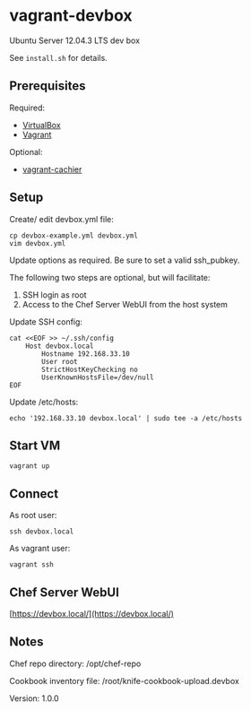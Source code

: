 # vagrant-devbox

Ubuntu Server 12.04.3 LTS dev box

See `install.sh` for details.

## Prerequisites

Required:

* [VirtualBox](https://www.virtualbox.org/wiki/Downloads)
* [Vagrant](https://www.vagrantup.com/downloads.html)

Optional:

* [vagrant-cachier](https://github.com/fgrehm/vagrant-cachier)

## Setup

Create/ edit devbox.yml file:

    cp devbox-example.yml devbox.yml
    vim devbox.yml

Update options as required. Be sure to set a valid ssh\_pubkey.

The following two steps are optional, but will facilitate:

1. SSH login as root
2. Access to the Chef Server WebUI from the host system

Update SSH config:

    cat <<EOF >> ~/.ssh/config
        Host devbox.local
            Hostname 192.168.33.10
            User root
            StrictHostKeyChecking no
            UserKnownHostsFile=/dev/null
    EOF

Update /etc/hosts:

    echo '192.168.33.10 devbox.local' | sudo tee -a /etc/hosts

## Start VM

    vagrant up

## Connect

As root user:

    ssh devbox.local

As vagrant user:

    vagrant ssh

## Chef Server WebUI

[https://devbox.local/](https://devbox.local/)

## Notes

Chef repo directory: /opt/chef-repo

Cookbook inventory file: /root/knife-cookbook-upload.devbox

Version: 1.0.0
